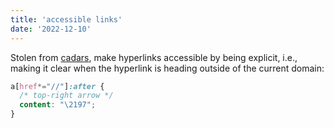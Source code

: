```yaml
---
title: 'accessible links'
date: '2022-12-10'
---
```


Stolen from [cadars](https://github.com/cadars/john-doe/blob/main/style.css#L254), make hyperlinks accessible by being explicit, i.e., making it clear when the hyperlink is heading outside of the current domain:

```css
a[href*="//"]:after {
  /* top-right arrow */
  content: "\2197";
}
```

